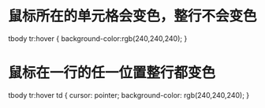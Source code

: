 # 鼠标所在的单元格会变色，整行不会变色
tbody tr:hover {
background-color:rgb(240,240,240);
} 
# 鼠标在一行的任一位置整行都变色
tbody tr:hover td {
	cursor: pointer;
	background-color: rgb(240,240,240);
}
